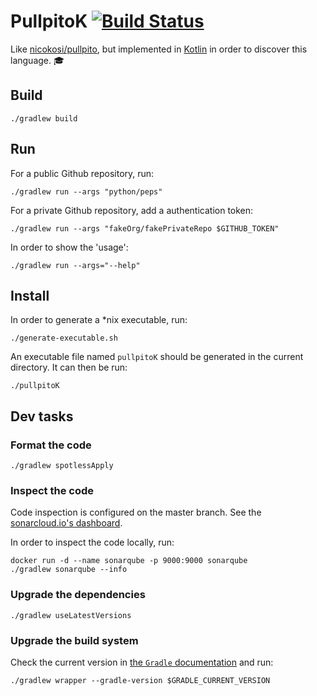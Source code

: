 # PullpitoK [![Build Status](https://travis-ci.com/nicokosi/pullpitoK.svg?branch=master)](https://travis-ci.com/nicokosi/pullpitoK)

Like [nicokosi/pullpito](https://github.com/nicokosi/pullpito/), but implemented in [Kotlin](https://kotlinlang.org/) in order to discover this language. 🎓

## Build

    ./gradlew build

## Run

For a public Github repository, run:

    ./gradlew run --args "python/peps"

For a private Github repository, add a authentication token:

    ./gradlew run --args "fakeOrg/fakePrivateRepo $GITHUB_TOKEN"

In order to show the 'usage':

    ./gradlew run --args="--help"

## Install

In order to generate a *nix executable, run:

    ./generate-executable.sh

An executable file named `pullpitoK` should be generated in the current directory. It can then be run:

    ./pullpitoK

## Dev tasks

### Format the code

    ./gradlew spotlessApply

### Inspect the code

Code inspection is configured on the master branch. See the [sonarcloud.io's dashboard](https://sonarcloud.io/dashboard?id=nicokosi_pullpitoK).

In order to inspect the code locally, run:

    docker run -d --name sonarqube -p 9000:9000 sonarqube
    ./gradlew sonarqube --info

### Upgrade the dependencies

    ./gradlew useLatestVersions

### Upgrade the build system

Check the current version in [the `Gradle` documentation](https://docs.gradle.org) and run:

    ./gradlew wrapper --gradle-version $GRADLE_CURRENT_VERSION
